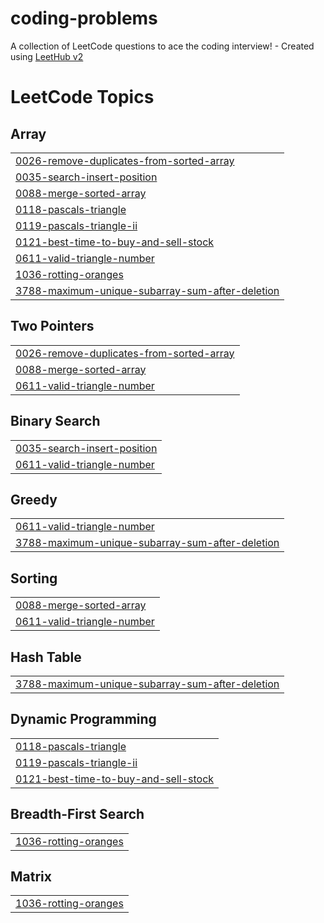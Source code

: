 # coding-problems
A collection of LeetCode questions to ace the coding interview! - Created using [LeetHub v2](https://github.com/arunbhardwaj/LeetHub-2.0)

<!---LeetCode Topics Start-->
# LeetCode Topics
## Array
|  |
| ------- |
| [0026-remove-duplicates-from-sorted-array](https://github.com/neerajsahu14/coding-problems/tree/master/0026-remove-duplicates-from-sorted-array) |
| [0035-search-insert-position](https://github.com/neerajsahu14/coding-problems/tree/master/0035-search-insert-position) |
| [0088-merge-sorted-array](https://github.com/neerajsahu14/coding-problems/tree/master/0088-merge-sorted-array) |
| [0118-pascals-triangle](https://github.com/neerajsahu14/coding-problems/tree/master/0118-pascals-triangle) |
| [0119-pascals-triangle-ii](https://github.com/neerajsahu14/coding-problems/tree/master/0119-pascals-triangle-ii) |
| [0121-best-time-to-buy-and-sell-stock](https://github.com/neerajsahu14/coding-problems/tree/master/0121-best-time-to-buy-and-sell-stock) |
| [0611-valid-triangle-number](https://github.com/neerajsahu14/coding-problems/tree/master/0611-valid-triangle-number) |
| [1036-rotting-oranges](https://github.com/neerajsahu14/coding-problems/tree/master/1036-rotting-oranges) |
| [3788-maximum-unique-subarray-sum-after-deletion](https://github.com/neerajsahu14/coding-problems/tree/master/3788-maximum-unique-subarray-sum-after-deletion) |
## Two Pointers
|  |
| ------- |
| [0026-remove-duplicates-from-sorted-array](https://github.com/neerajsahu14/coding-problems/tree/master/0026-remove-duplicates-from-sorted-array) |
| [0088-merge-sorted-array](https://github.com/neerajsahu14/coding-problems/tree/master/0088-merge-sorted-array) |
| [0611-valid-triangle-number](https://github.com/neerajsahu14/coding-problems/tree/master/0611-valid-triangle-number) |
## Binary Search
|  |
| ------- |
| [0035-search-insert-position](https://github.com/neerajsahu14/coding-problems/tree/master/0035-search-insert-position) |
| [0611-valid-triangle-number](https://github.com/neerajsahu14/coding-problems/tree/master/0611-valid-triangle-number) |
## Greedy
|  |
| ------- |
| [0611-valid-triangle-number](https://github.com/neerajsahu14/coding-problems/tree/master/0611-valid-triangle-number) |
| [3788-maximum-unique-subarray-sum-after-deletion](https://github.com/neerajsahu14/coding-problems/tree/master/3788-maximum-unique-subarray-sum-after-deletion) |
## Sorting
|  |
| ------- |
| [0088-merge-sorted-array](https://github.com/neerajsahu14/coding-problems/tree/master/0088-merge-sorted-array) |
| [0611-valid-triangle-number](https://github.com/neerajsahu14/coding-problems/tree/master/0611-valid-triangle-number) |
## Hash Table
|  |
| ------- |
| [3788-maximum-unique-subarray-sum-after-deletion](https://github.com/neerajsahu14/coding-problems/tree/master/3788-maximum-unique-subarray-sum-after-deletion) |
## Dynamic Programming
|  |
| ------- |
| [0118-pascals-triangle](https://github.com/neerajsahu14/coding-problems/tree/master/0118-pascals-triangle) |
| [0119-pascals-triangle-ii](https://github.com/neerajsahu14/coding-problems/tree/master/0119-pascals-triangle-ii) |
| [0121-best-time-to-buy-and-sell-stock](https://github.com/neerajsahu14/coding-problems/tree/master/0121-best-time-to-buy-and-sell-stock) |
## Breadth-First Search
|  |
| ------- |
| [1036-rotting-oranges](https://github.com/neerajsahu14/coding-problems/tree/master/1036-rotting-oranges) |
## Matrix
|  |
| ------- |
| [1036-rotting-oranges](https://github.com/neerajsahu14/coding-problems/tree/master/1036-rotting-oranges) |
<!---LeetCode Topics End-->
